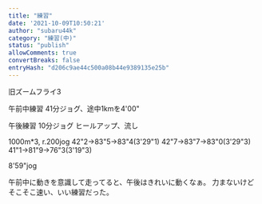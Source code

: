 ```yaml
---
title: "練習"
date: '2021-10-09T10:50:21'
author: "subaru44k"
category: "練習(中)"
status: "publish"
allowComments: true
convertBreaks: false
entryHash: "d206c9ae44c500a08b44e9389135e25b"
---
```

旧ズームフライ3

午前中練習
41分ジョグ、途中1kmを4'00"

午後練習
10分ジョグ
ヒールアップ、流し

1000m*3, r.200jog
42"2→83"5→83"4(3'29"1)
42"7→83"7→83"0(3'29"3)
41"1→81"9→76"3(3'19"3)

8'59"jog

午前中に動きを意識して走ってると、午後はきれいに動くなぁ。
力まないけどそこそこ速い、いい練習だった。
